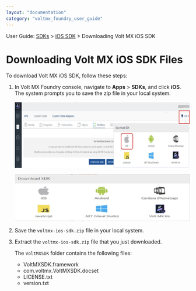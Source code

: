 ```yaml
---
layout: "documentation"
category: "voltmx_foundry_user_guide"
---
```

                             


User Guide: [SDKs](../Foundry_SDKs.html) > [iOS SDK](Installing.html) > Downloading Volt MX iOS SDK

Downloading Volt MX iOS SDK Files
=================================

To download Volt MX iOS SDK, follow these steps:

1.  In Volt MX Foundry console, navigate to **Apps** > **SDKs**, and click **iOS**. The system prompts you to save the zip file in your local system. 
    
    ![](../Resources/Images/iOS/SDK1_577x221.png)
    
    ![](../Resources/Images/OnPrem/iOS-SDKs_572x152.png)
    
2.  Save the `voltmx-ios-sdk.zip` file in your local system.
3.  Extract the `voltmx-ios-sdk.zip` file that you just downloaded.  
    
    The `VoltMXSDK` folder contains the following files:
    
    *   VoltMXSDK.framework
    *   com.voltmx.VoltMXSDK.docset
    *   LICENSE.txt
    *   version.txt
